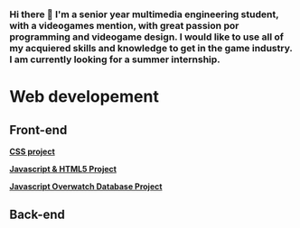 ### Hi there 👋 I'm a senior year multimedia engineering student, with a videogames mention, with great passion por programming and videogame design. I would like to use all of my acquiered skills and knowledge to get in the game industry. I am currently looking for a summer internship.


# Web developement

## Front-end 

**[CSS project](https://github.com/srLlobet/Pebona-clothing-store-webpage)**

**[Javascript & HTML5 Project](https://github.com/Eduardnol/web_p1)**

**[Javascript Overwatch Database Project](https://github.com/Eduardnol/web_p2)**

## Back-end

